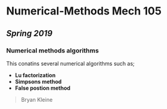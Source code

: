 # Numerical-Methods Mech 105
## _Spring 2019_
### Numerical methods algorithms 
This conatins several numerical algorithms
such as;
- __Lu factorization__
- __Simpsons method__
- __False postion method__






> Bryan Kleine
